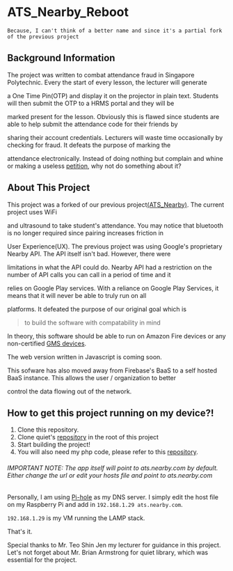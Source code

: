 # ATS_Nearby_Reboot

`Because, I can't think of a better name and since it's a partial fork of the previous project`

## Background Information
 
The project was written to combat attendance fraud in Singapore Polytechnic. Every the start of every lesson, the lecturer will generate 

a One Time Pin(OTP) and display it on the projector in plain text. Students will then submit the OTP to a HRMS portal and they will be 

marked present for the lesson. Obviously this is flawed since students are able to help submit the attendance code for their friends by 

sharing their account credentials. Lecturers will waste time occasionally by checking for fraud. It defeats the purpose of marking the 

attendance electronically. Instead of doing nothing but complain and whine or making a useless [petition](https://www.change.org/p/mr-tan-choon-shian-ms-georgina-phua-stopspatssystem), why not do something about it?
 
## About This Project

This project was a forked of our previous project[(ATS_Nearby)](https://github.com/emansih/ATS_Nearby). The current project uses WiFi 

and ultrasound to take student's attendance. You may notice that bluetooth is no longer required since pairing increases friction in 

User Experience(UX). The previous project was using Google's proprietary Nearby API. The API itself isn't bad. However, there were 

limitations in what the API could do. Nearby API had a restriction on the number of API calls you can call in a period of time and it 

relies on Google Play services. With a reliance on Google Play Services, it means that it will never be able to truly run on all 

platforms. It defeated the purpose of our original goal which is 

> to build the software with compatability in mind

In theory, this software should be able to run on Amazon Fire devices or any non-certified [GMS devices](https://www.android.com/gms/). 

The web version written in Javascript is coming soon.

This sofware has also moved away from Firebase's BaaS to a self hosted BaaS instance. This allows the user / organization to better 

control the data flowing out of the network. 

## How to get this project running on my device?!

1. Clone this repository.
2. Clone quiet's [repository](https://github.com/quiet/org.quietmodem.Quiet) in the root of this project
3. Start building the project!
4. You will also need my php code, please refer to this [repository](https://github.com/emansih/ATS_Backend). 

###### IMPORTANT NOTE: The app itself will point to ats.nearby.com by default. Either change the url or edit your hosts file and point to ats.nearby.com

Personally, I am using [Pi-hole](https://pi-hole.net/) as my DNS server. I simply edit the host file on my Raspberry Pi and add in  `192.168.1.29 ats.nearby.com`. 

`192.168.1.29` is my VM running the LAMP stack. 

That's it. 

Special thanks to Mr. Teo Shin Jen my lecturer for guidance in this project. Let's not forget about Mr. Brian Armstrong for quiet library, which was essential for the project.

